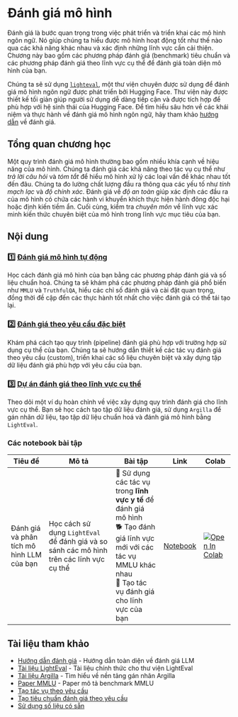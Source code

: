 # Đánh giá mô hình

Đánh giá là bước quan trọng trong việc phát triển và triển khai các mô hình ngôn ngữ. Nó giúp chúng ta hiểu được mô hình hoạt động tốt như thế nào qua các khả năng khác nhau và xác định những lĩnh vực cần cải thiện. Chương này bao gồm các phương pháp đánh giá (benchmark) tiêu chuẩn và các phương pháp đánh giá theo lĩnh vực cụ thể để đánh giá toàn diện mô hình của bạn.

Chúng ta sẽ sử dụng [`lighteval`](https://github.com/huggingface/lighteval), một thư viện chuyên được sử dụng để đánh giá mô hình ngôn ngữ được phát triển bởi Hugging Face. Thư viện này được thiết kế tối giản giúp người sử dụng dễ dàng tiếp cận và được tích hợp để phù hợp với hệ sinh thái của Hugging Face. Để tìm hiểu sâu hơn về các khái niệm và thực hành về đánh giá mô hình ngôn ngữ, hãy tham khảo [hướng dẫn](https://github.com/huggingface/evaluation-guidebook) về đánh giá.

## Tổng quan chương học

Một quy trình đánh giá mô hình thường bao gồm nhiều khía cạnh về hiệu năng của mô hình. Chúng ta đánh giá các khả năng theo tác vụ cụ thể như *trả lời câu hỏi* và *tóm tắt* để hiểu mô hình xử lý các loại vấn đề khác nhau tốt đến đâu. Chúng ta đo lường chất lượng đầu ra thông qua các yếu tố như *tính mạch lạc* và *độ chính xác*. Đánh giá về *độ an toàn* giúp xác định các đầu ra của mô hình có chứa các hành vi khuyển khích thực hiện hành đông độc hại hoặc định kiến tiềm ẩn. Cuối cùng, kiểm tra *chuyên môn* về lĩnh vực xác minh kiến thức chuyên biệt của mô hình trong lĩnh vực mục tiêu của bạn.

## Nội dung

### 1️⃣ [Đánh giá mô hình tự động](./automatic_benchmarks.md)

Học cách đánh giá mô hình của bạn bằng các phương pháp đánh giá và số liệu chuẩn hoá. Chúng ta sẽ khám phá các phương pháp đánh giá phổ biến như `MMLU` và `TruthfulQA`, hiểu các chỉ số đánh giá và cài đặt quan trọng, đồng thời đề cập đến các thực hành tốt nhất cho việc đánh giá có thể tái tạo lại.

### 2️⃣ [Đánh giá theo yêu cầu đặc biệt](./custom_evaluation.md)
Khám phá cách tạo quy trình (pipeline) đánh giá phù hợp với trường hợp sử dụng cụ thể của bạn. Chúng ta sẽ hướng dẫn thiết kế các tác vụ đánh giá theo yêu cầu (custom), triển khai các số liệu chuyên biệt và xây dựng tập dữ liệu đánh giá phù hợp với yêu cầu của bạn.

### 3️⃣ [Dự án đánh giá theo lĩnh vực cụ thể](./project/README.md)
Theo dõi một ví dụ hoàn chỉnh về việc xây dựng quy trình đánh giá cho lĩnh vực cụ thể. Bạn sẽ học cách tạo tập dữ liệu đánh giá, sử dụng `Argilla` để gán nhãn dữ liệu, tạo tập dữ liệu chuẩn hoá và đánh giá mô hình bằng `LightEval`.

### Các notebook bài tập

| Tiêu đề | Mô tả | Bài tập | Link | Colab |
|---------|-------|---------|------|-------|
| Đánh giá và phân tích mô hình LLM của bạn | Học cách sử dụng `LightEval` để đánh giá và so sánh các mô hình trên các lĩnh vực cụ thể | 🐢 Sử dụng các tác vụ trong **lĩnh vực y tế** để đánh giá mô hình <br> 🐕 Tạo đánh giá lĩnh vực mới với các tác vụ MMLU khác nhau <br> 🦁 Tạo tác vụ đánh giá cho lĩnh vực của bạn | [Notebook](./notebooks/lighteval_evaluate_and_analyse_your_LLM.ipynb) | <a target="_blank" href="https://colab.research.google.com/github/kshivendu/smol-course/blob/main/4_evaluation/notebooks/lighteval_evaluate_and_analyse_your_LLM.ipynb"><img src="https://colab.research.google.com/assets/colab-badge.svg" alt="Open In Colab"/></a> |

## Tài liệu tham khảo

- [Hướng dẫn đánh giá](https://github.com/huggingface/evaluation-guidebook) - Hướng dẫn toàn diện về đánh giá LLM
- [Tài liệu LightEval](https://github.com/huggingface/lighteval) - Tài liệu chính thức cho thư viện LightEval
- [Tài liệu Argilla](https://docs.argilla.io) - Tìm hiểu về nền tảng gán nhãn Argilla
- [Paper MMLU](https://arxiv.org/abs/2009.03300) - Paper mô tả benchmark MMLU
- [Tạo tác vụ theo yêu cầu](https://github.com/huggingface/lighteval/wiki/Adding-a-Custom-Task)
- [Tạo tiêu chuẩn đánh giá theo yêu cầu](https://github.com/huggingface/lighteval/wiki/Adding-a-New-Metric)
- [Sử dụng số liệu có sẵn](https://github.com/huggingface/lighteval/wiki/Metric-List)
